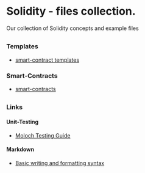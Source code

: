 # Solidity - files collection.
Our collection of Solidity concepts and example files

##

### Templates
- [smart-contract templates](https://github.com/Viken-Blockchain-Solutions/Solidity-files/tree/main/templates)

### Smart-Contracts
- [smart-contracts](https://github.com/Viken-Blockchain-Solutions/Solidity-files/tree/main/smart-contracts)

##

### Links
#### Unit-Testing
- [Moloch Testing Guide](https://github.com/MolochVentures/moloch/tree/4e786db8a4aa3158287e0935dcbc7b1e43416e38/test#moloch-testing-guide)
#### Markdown
- [Basic writing and formatting syntax](https://docs.github.com/en/github/writing-on-github/getting-started-with-writing-and-formatting-on-github/basic-writing-and-formatting-syntax)
